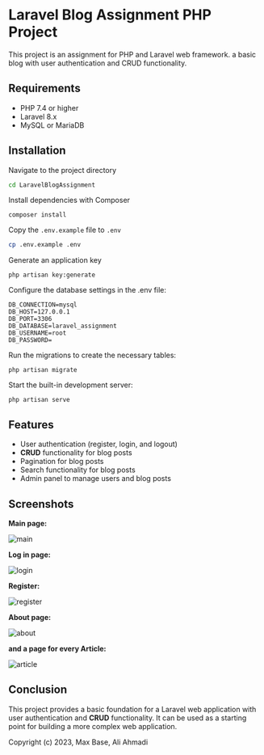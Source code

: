 # Laravel Blog Assignment PHP Project

This project is an assignment for PHP and Laravel web framework. a basic blog with user authentication and CRUD functionality.

## Requirements
- PHP 7.4 or higher
- Laravel 8.x
- MySQL or MariaDB

## Installation


Navigate to the project directory

```bash
cd LaravelBlogAssignment
```

Install dependencies with Composer

```
composer install
```

Copy the `.env.example` file to `.env`

```bash
cp .env.example .env
```

Generate an application key

```
php artisan key:generate
```

Configure the database settings in the .env file:

```
DB_CONNECTION=mysql
DB_HOST=127.0.0.1
DB_PORT=3306
DB_DATABASE=laravel_assignment
DB_USERNAME=root
DB_PASSWORD=
```

Run the migrations to create the necessary tables:

```
php artisan migrate
```

Start the built-in development server:

```
php artisan serve
```

## Features

- User authentication (register, login, and logout)
- **CRUD** functionality for blog posts
- Pagination for blog posts
- Search functionality for blog posts
- Admin panel to manage users and blog posts

## Screenshots

**Main page:**

![main](https://user-images.githubusercontent.com/107758775/231650224-dd078a9d-6422-4178-aafe-3cef55871059.png)

**Log in page:**

![login](https://user-images.githubusercontent.com/107758775/231650410-e87bb445-c9ac-4c78-b4ff-f10e2dc7f9a3.png)

**Register:**

![register](https://user-images.githubusercontent.com/107758775/231650515-65fae032-cc36-43bf-a08d-f3c5e718176e.png)

**About page:**

![about](https://user-images.githubusercontent.com/107758775/231650566-7fd95607-37db-4218-ab3c-779d86fcc6ef.png)

**and a page for every Article:**

![article](https://user-images.githubusercontent.com/107758775/231650737-39736b2c-3a8c-407c-a2d6-293c9d8e2254.png)

## Conclusion

This project provides a basic foundation for a Laravel web application with user authentication and **CRUD** functionality. It can be used as a starting point for building a more complex web application.

Copyright (c) 2023, Max Base, Ali Ahmadi
